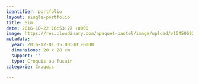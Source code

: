 ```yaml
---
identifier: portfolio
layout: single-portfolio
title: Sim
date: 2016-10-22 16:53:27 +0000
image: https://res.cloudinary.com/npaquet-pastel/image/upload/v1545069216/Sim-bande-dessin%C3%A9e-fusain-20-X-28-cm-2016.jpg
metadata:
  year: 2016-12-01 05:00:00 +0000
  dimensions: 20 x 28 cm
  support: ''
  type: Croquis au fusain
categorie: Croquis

---
```

